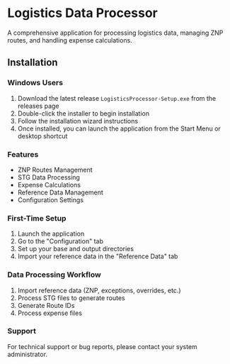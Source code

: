 # Logistics Data Processor

A comprehensive application for processing logistics data, managing ZNP routes, and handling expense calculations.

## Installation

### Windows Users

1. Download the latest release `LogisticsProcessor-Setup.exe` from the releases page
2. Double-click the installer to begin installation
3. Follow the installation wizard instructions
4. Once installed, you can launch the application from the Start Menu or desktop shortcut

### Features

- ZNP Routes Management
- STG Data Processing
- Expense Calculations
- Reference Data Management
- Configuration Settings

### First-Time Setup

1. Launch the application
2. Go to the "Configuration" tab
3. Set up your base and output directories
4. Import your reference data in the "Reference Data" tab

### Data Processing Workflow

1. Import reference data (ZNP, exceptions, overrides, etc.)
2. Process STG files to generate routes
3. Generate Route IDs
4. Process expense files

### Support

For technical support or bug reports, please contact your system administrator. 